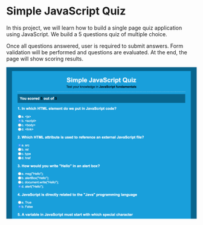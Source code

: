 # Simple JavaScript Quiz

In this project, we will learn how to build a single page quiz application using JavaScript. We build a 5 questions quiz of multiple choice.

Once all questions answered, user is required to submit answers. Form validation will be performed and questions are evaluated. At the end, the page will show scoring results.

![Preview](screenshot.png)

